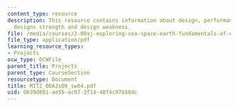 ```yaml
---
content_type: resource
description: This resource contains information about design, performance analysis,
  designs strength and design weakness.
file: /media/courses/2-00aj-exploring-sea-space-earth-fundamentals-of-engineering-design-spring-2009/0639d801ae55ac073f1448f4c97650dc_MIT2_00AJs09_sw04.pdf
file_type: application/pdf
learning_resource_types:
- Projects
ocw_type: OCWFile
parent_title: Projects
parent_type: CourseSection
resourcetype: Document
title: MIT2_00AJs09_sw04.pdf
uid: 0639d801-ae55-ac07-3f14-48f4c97650dc
---
```

